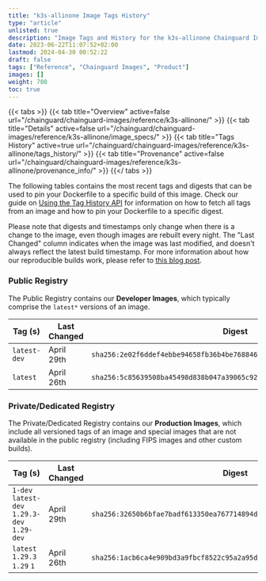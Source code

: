 ```yaml
---
title: "k3s-allinone Image Tags History"
type: "article"
unlisted: true
description: "Image Tags and History for the k3s-allinone Chainguard Image"
date: 2023-06-22T11:07:52+02:00
lastmod: 2024-04-30 00:52:22
draft: false
tags: ["Reference", "Chainguard Images", "Product"]
images: []
weight: 700
toc: true
---
```


{{< tabs >}}
{{< tab title="Overview" active=false url="/chainguard/chainguard-images/reference/k3s-allinone/" >}}
{{< tab title="Details" active=false url="/chainguard/chainguard-images/reference/k3s-allinone/image_specs/" >}}
{{< tab title="Tags History" active=true url="/chainguard/chainguard-images/reference/k3s-allinone/tags_history/" >}}
{{< tab title="Provenance" active=false url="/chainguard/chainguard-images/reference/k3s-allinone/provenance_info/" >}}
{{</ tabs >}}

The following tables contains the most recent tags and digests that can be used to pin your Dockerfile to a specific build of this image. Check our guide on [Using the Tag History API](/chainguard/chainguard-images/using-the-tag-history-api/) for information on how to fetch all tags from an image and how to pin your Dockerfile to a specific digest.

Please note that digests and timestamps only change when there is a change to the image, even though images are rebuilt every night. The "Last Changed" column indicates when the image was last modified, and doesn't always reflect the latest build timestamp. For more information about how our reproducible builds work, please refer to [this blog post](https://www.chainguard.dev/unchained/reproducing-chainguards-reproducible-image-builds).

### Public Registry
The Public Registry contains our **Developer Images**, which typically comprise the `latest*` versions of an image.

| Tag (s)       | Last Changed | Digest                                                                    |
|---------------|--------------|---------------------------------------------------------------------------|
|  `latest-dev` | April 29th   | `sha256:2e02f6ddef4ebbe94658fb36b4be768846c259ad4070fef642320521c9d154f9` |
|  `latest`     | April 26th   | `sha256:5c85639508ba45498d838b047a39065c9223ac92e5a17c72b9dec9a883680ec5` |


### Private/Dedicated Registry
The Private/Dedicated Registry contains our **Production Images**, which include all versioned tags of an image and special images that are not available in the public registry (including FIPS images and other custom builds).

| Tag (s)                                       | Last Changed | Digest                                                                    |
|-----------------------------------------------|--------------|---------------------------------------------------------------------------|
|  `1-dev` `latest-dev` `1.29.3-dev` `1.29-dev` | April 29th   | `sha256:32650b6bfae7badf613350ea767714894d5c428865cd888d826f3e222ba1d477` |
|  `latest` `1.29.3` `1.29` `1`                 | April 26th   | `sha256:1acb6ca4e909bd3a9fbcf8522c95a2a95d3d2ad38074129c2ecd41e7b052fa28` |

